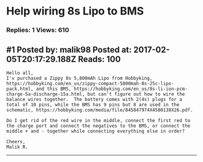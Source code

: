 # Help wiring 8s Lipo to BMS

### Replies: 1 Views: 610

## \#1 Posted by: malik98 Posted at: 2017-02-05T20:17:29.188Z Reads: 100

```
Hello all, 
I'v purchased a Zippy 8s 5,800mAh Lipo from Hobbyking, https://hobbyking.com/en_us/zippy-compact-5800mah-8s-25c-lipo-pack.html, and this BMS, https://hobbyking.com/en_us/8s-li-ion-pcm-charge-5a-discharge-15a.html, but can't figure out how to wire the balance wires together.  The battery comes with 2(4s) plugs for a total of 10 pins, while the BMS has 9 pins but 8 are used in the schematic, https://hobbyking.com/media/file/845847974X4580138X26.pdf.

Do I get rid of the red wire in the middle, connect the first red to the charge port and connect the negatives to the BMS, or connect the middle + and - together while connecting everything else in order?

Cheers,
Malik R.
```

---
